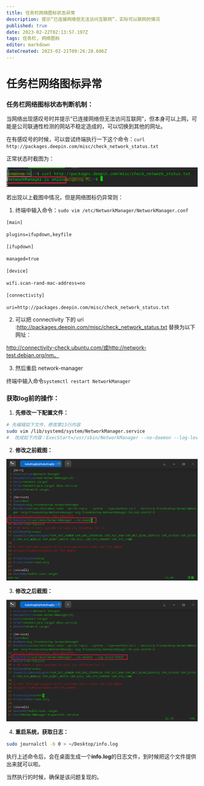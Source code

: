 ```yaml
---
title: 任务栏网络图标状态异常
description: 提示“已连接网络但无法访问互联网”，实际可以联网的情况
published: true
date: 2023-02-22T02:13:57.197Z
tags: 任务栏, 网络图标
editor: markdown
dateCreated: 2023-02-21T09:26:28.686Z
---
```


# 任务栏网络图标异常

### **任务栏网络图标状态判断机制：**

当网络出现感叹号时并提示“已连接网络但无法访问互联网”，但本身可以上网，可能是公司联通性检测的网站不稳定造成的，可以切换到其他的网址。

在有感叹号的时候，可以尝试终端执行一下这个命令：`curl http://packages.deepin.com/misc/check_network_status.txt`

正常状态时截图为：

![image.png](/for_trans/任务栏网络图标异常/截图_选择区域_20220830111638.jpg)

若出现以上截图中情况，但是网络图标仍异常则：

1. 终端中输入命令：`sudo vim /etc/NetworkManager/NetworkManager.conf `

```linux
[main]

plugins=ifupdown,keyfile

[ifupdown]

managed=true

[device]

wifi.scan-rand-mac-address=no

[connectivity]

uri=http://packages.deepin.com/misc/check_network_status.txt
```

2. 可以把 connectivity 下的 uri :http://packages.deepin.com/misc/check_network_status.txt 替换为以下网址：

http://connectivity-check.ubuntu.com/或http://network-test.debian.org/nm。

3. 然后重启 network-manager

终端中输入命令`systemctl restart NetworkManager`

### 获取log前的操作：

1. **先修改一下配置文件：**

```bash
# 先编辑如下文件，修改第13行内容
sudo vim /lib/systemd/system/NetworkManager.service
#  改成如下内容：ExecStart=/usr/sbin/NetworkManager --no-daemon --log-level=TRACE  （也就是增加--log-level=TRACE 参数）
```

2. **修改之前截图：**

![20220406111035156_image.png](/for_trans/任务栏网络图标异常/20220406111035156_image.png)

3. **修改之后截图：**

![202204061113069828_image.png](/for_trans/任务栏网络图标异常/202204061113069828_image.png)

4. **重启系统，获取日志：**

```bash
sudo journalctl -b 0 > ~/Desktop/info.log
```

执行上述命令后，会在桌面生成一个**info.log**的日志文件，到时候把这个文件提供出来就可以啦。

当然执行的时候，确保是该问题复现的。

